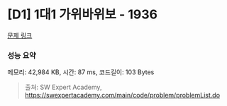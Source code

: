 # [D1] 1대1 가위바위보 - 1936 

[문제 링크](https://swexpertacademy.com/main/code/problem/problemDetail.do?contestProbId=AV5PjKXKALcDFAUq) 

### 성능 요약

메모리: 42,984 KB, 시간: 87 ms, 코드길이: 103 Bytes



> 출처: SW Expert Academy, https://swexpertacademy.com/main/code/problem/problemList.do